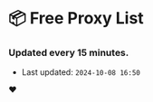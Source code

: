 # :package: Free Proxy List
### Updated every 15 minutes.

- Last updated: `2024-10-08 16:50`

:heart:
